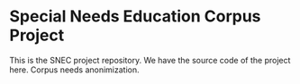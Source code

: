 # Special Needs Education Corpus Project

This is the SNEC project repository. We have the source code of the project here. Corpus needs anonimization.
